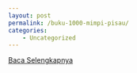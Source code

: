 ```yaml
---
layout: post
permalink: /buku-1000-mimpi-pisau/
categories:
    - Uncategorized
---
```


[Baca Selengkapnya](/08)